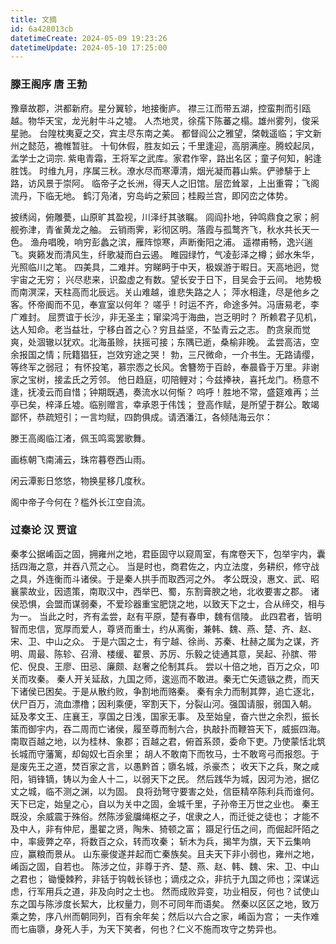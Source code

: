 ```yaml
---
title: 文摘
id: 6a428013cb
datetimeCreate: 2024-05-09 19:23:26
datetimeUpdate: 2024-05-10 17:25:00
---
```


### 滕王阁序 唐 王勃
豫章故郡，洪都新府。星分翼轸，地接衡庐。
襟三江而带五湖，控蛮荆而引瓯越。物华天宝，龙光射牛斗之墟。
人杰地灵，徐孺下陈蕃之榻。雄州雾列，俊采星驰。
台隍枕夷夏之交，宾主尽东南之美。
都督阎公之雅望，棨戟遥临；宇文新州之懿范，襜帷暂驻。
十旬休假，胜友如云；千里逢迎，高朋满座。腾蛟起凤，孟学士之词宗.
紫电青霜，王将军之武库。家君作宰，路出名区；童子何知，躬逢胜饯。
时维九月，序属三秋。潦水尽而寒潭清，烟光凝而暮山紫。俨骖騑于上路，访风景于崇阿。
临帝子之长洲，得天人之旧馆。层峦耸翠，上出重霄；飞阁流丹，下临无地。
鹤汀凫渚，穷岛屿之萦回；桂殿兰宫，即冈峦之体势。

披绣闼，俯雕甍，山原旷其盈视，川泽纡其骇瞩。
闾阎扑地，钟鸣鼎食之家；舸舰弥津，青雀黄龙之舳。
云销雨霁，彩彻区明。落霞与孤鹜齐飞，秋水共长天一色。
渔舟唱晚，响穷彭蠡之滨，雁阵惊寒，声断衡阳之浦。
遥襟甫畅，逸兴遄飞。爽籁发而清风生，纤歌凝而白云遏。
睢园绿竹，气凌彭泽之樽；邺水朱华，光照临川之笔。
四美具，二难并。穷睇眄于中天，极娱游于暇日。天高地迥，觉宇宙之无穷；
兴尽悲来，识盈虚之有数。望长安于日下，目吴会于云间。
地势极而南溟深，天柱高而北辰远。关山难越，谁悲失路之人；
萍水相逢，尽是他乡之客。怀帝阍而不见，奉宣室以何年？
嗟乎！时运不齐，命途多舛。冯唐易老，李广难封。
屈贾谊于长沙，非无圣主；窜梁鸿于海曲，岂乏明时？
所赖君子见机，达人知命。老当益壮，宁移白首之心？穷且益坚，不坠青云之志。
酌贪泉而觉爽，处涸辙以犹欢。北海虽赊，扶摇可接；东隅已逝，桑榆非晚。
孟尝高洁，空余报国之情；阮籍猖狂，岂效穷途之哭！
勃，三尺微命，一介书生。无路请缨，等终军之弱冠；
有怀投笔，慕宗悫之长风。舍簪笏于百龄，奉晨昏于万里。非谢家之宝树，接孟氏之芳邻。
他日趋庭，叨陪鲤对；今兹捧袂，喜托龙门。杨意不逢，抚凌云而自惜；钟期既遇，奏流水以何惭？
呜呼！胜地不常，盛筵难再；兰亭已矣，梓泽丘墟。临别赠言，幸承恩于伟饯；
登高作赋，是所望于群公。敢竭鄙怀，恭疏短引；一言均赋，四韵俱成。请洒潘江，各倾陆海云尔：

滕王高阁临江渚，佩玉鸣鸾罢歌舞。

画栋朝飞南浦云，珠帘暮卷西山雨。

闲云潭影日悠悠，物换星移几度秋。

阁中帝子今何在？槛外长江空自流。


### 过秦论 汉 贾谊

秦孝公据崤函之固，拥雍州之地，君臣固守以窥周室，有席卷天下，包举宇内，囊括四海之意，并吞八荒之心。
当是时也，商君佐之，内立法度，务耕织，修守战之具，外连衡而斗诸侯。于是秦人拱手而取西河之外。
孝公既没，惠文、武、昭襄蒙故业，因遗策，南取汉中，西举巴、蜀，东割膏腴之地，北收要害之郡。
诸侯恐惧，会盟而谋弱秦，不爱珍器重宝肥饶之地，以致天下之士，合从缔交，相与为一。
当此之时，齐有孟尝，赵有平原，楚有春申，魏有信陵。
此四君者，皆明智而忠信，宽厚而爱人，尊贤而重士，约从离衡，兼韩、魏、燕、楚、齐、赵、宋、卫、中山之众。
于是六国之士，有宁越、徐尚、苏秦、杜赫之属为之谋，齐明、周最、陈轸、召滑、楼缓、翟景、苏厉、乐毅之徒通其意，吴起、孙膑、带佗、倪良、王廖、田忌、廉颇、赵奢之伦制其兵。
尝以十倍之地，百万之众，叩关而攻秦。
秦人开关延敌，九国之师，逡巡而不敢进。秦无亡矢遗镞之费，而天下诸侯已困矣。于是从散约败，争割地而赂秦。
秦有余力而制其弊，追亡逐北，伏尸百万，流血漂橹；因利乘便，宰割天下，分裂山河。强国请服，弱国入朝。
延及孝文王、庄襄王，享国之日浅，国家无事。
及至始皇，奋六世之余烈，振长策而御宇内，吞二周而亡诸侯，履至尊而制六合，执敲扑而鞭笞天下，威振四海。
南取百越之地，以为桂林、象郡；百越之君，俯首系颈，委命下吏。乃使蒙恬北筑长城而守藩篱，却匈奴七百余里；
胡人不敢南下而牧马，士不敢弯弓而报怨。于是废先王之道，焚百家之言，以愚黔首；隳名城，杀豪杰；
收天下之兵，聚之咸阳，销锋镝，铸以为金人十二，以弱天下之民。
然后践华为城，因河为池，据亿丈之城，临不测之渊，以为固。
良将劲弩守要害之处，信臣精卒陈利兵而谁何。
天下已定，始皇之心，自以为关中之固，金城千里，子孙帝王万世之业也。
秦王既没，余威震于殊俗。然陈涉瓮牖绳枢之子，氓隶之人，而迁徙之徒也；
才能不及中人，非有仲尼，墨翟之贤，陶朱、猗顿之富；
蹑足行伍之间，而倔起阡陌之中，率疲弊之卒，将数百之众，转而攻秦；
斩木为兵，揭竿为旗，天下云集响应，赢粮而景从。
山东豪俊遂并起而亡秦族矣。且夫天下非小弱也，雍州之地，崤函之固，自若也。
陈涉之位，非尊于齐、楚、燕、赵、韩、魏、宋、卫、中山之君也；
锄懮棘矜，非铦于钩戟长铩也；谪戍之众，非抗于九国之师也；深谋远虑，行军用兵之道，非及向时之士也。
然而成败异变，功业相反，何也？试使山东之国与陈涉度长絜大，比权量力，则不可同年而语矣。
然秦以区区之地，致万乘之势，序八州而朝同列，百有余年矣；然后以六合之家，崤函为宫；
一夫作难而七庙隳，身死人手，为天下笑者，何也？仁义不施而攻守之势异也。
